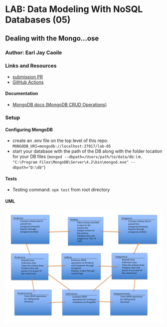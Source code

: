 # LAB: Data Modeling With NoSQL Databases (05)

## Dealing with the Mongo...ose

### Author: Earl Jay Caoile

### Links and Resources
* [submission PR](https://github.com/js-401n15-eoc/lab-05/pull/1)
* [GitHub Actions](https://github.com/js-401n15-eoc/lab-05/actions)

#### Documentation
* [MongoDB docs (MongoDB CRUD Operations)](https://docs.mongodb.com/manual/crud/)

### Setup
#### Configuring MongoDB
* create an .env file on the top level of this repo: `MONGODB_URI=mongodb://localhost:27017/lab-05`
* start your database with the path of the DB along with the folder location for your DB files (`mongod --dbpath=/Users/path/to/data/db`: i.e. `"C:\Program Files\MongoDB\Server\4.2\bin\mongod.exe" --dbpath="D:\db"`)

#### Tests
* Testing command: `npm test` from root directory

#### UML
![UML Image](lab-05-UML.png "uml diagram")